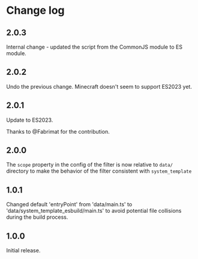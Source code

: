 # Change log
## 2.0.3
Internal change - updated the script from the CommonJS module to ES module.

## 2.0.2
Undo the previous change. Minecraft doesn't seem to support ES2023 yet.

## 2.0.1
Update to ES2023.

Thanks to @Fabrimat for the contribution.

## 2.0.0
The `scope` property in the config of the filter is now relative to `data/` directory to make the behavior of the filter consistent with `system_template`

## 1.0.1
Changed default 'entryPoint' from 'data/main.ts' to 'data/system_template_esbuild/main.ts' to avoid potential file collisions during the build process.

## 1.0.0
Initial release.
